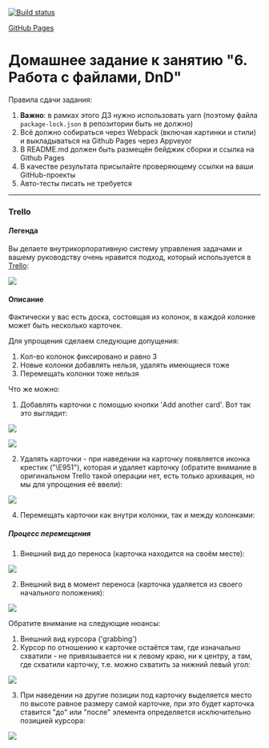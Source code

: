 [![Build status](https://ci.appveyor.com/api/projects/status/7aw8sirb14o3kgsc?svg=true)](https://ci.appveyor.com/project/OksanaBannova/trello)

[GitHub Pages]()


# Домашнее задание к занятию "6. Работа с файлами, DnD"

Правила сдачи задания:

1. **Важно**: в рамках этого ДЗ нужно использовать yarn (поэтому файла `package-lock.json` в репозитории быть не должно)
2. Всё должно собираться через Webpack (включая картинки и стили) и выкладываться на Github Pages через Appveyor
3. В README.md должен быть размещён бейджик сборки и ссылка на Github Pages
4. В качестве результата присылайте проверяющему ссылки на ваши GitHub-проекты
5. Авто-тесты писать не требуется

---

### Trello

#### Легенда

Вы делаете внутрикорпоративную систему управления задачами и вашему руководству очень нравится подход, который используется в [Trello](https://trello.com):

![](./pic/trello.png)


#### Описание

Фактически у вас есть доска, состоящая из колонок, в каждой колонке может быть несколько карточек.

Для упрощения сделаем следующие допущения:
1. Кол-во колонок фиксировано и равно 3
1. Новые колонки добавлять нельзя, удалять имеющиеся тоже
3. Перемещать колонки тоже нельзя

Что же можно:
1. Добавлять карточки с помощью кнопки 'Add another card'. Вот так это выглядит:

![](./pic/trello-2.png)

![](./pic/trello-3.png)


2. Удалять карточки - при наведении на карточку появляется иконка крестик ("\E951"), которая и удаляет карточку (обратите внимание в оригинальном Trello такой операции нет, есть только архивация, но мы для упрощения её ввели):

![](./pic/trello-4.png)

 
4. Перемещать карточки как внутри колонки, так и между колонками:

##### Процесс перемещения

1. Внешний вид до переноса (карточка находится на своём месте):

![](./pic/trello-5.png)

2. Внешний вид в момент переноса (карточка удаляется из своего начального положения):

![](./pic/trello-6.png)

Обратите внимание на следующие нюансы:
1. Внешний вид курсора ('grabbing')
2. Курсор по отношению к карточке остаётся там, где изначально схватили - не привязывается ни к левому краю, ни к центру, а там, где схватили карточку, т.е. можно схватить за нижний левый угол:

![](./pic/trello-7.png)

3. При наведении на другие позиции под карточку выделяется место по высоте равное размеру самой карточке, при это будет карточка ставится "до" или "после" элемента определяется исключительно позицией курсора:

![](./pic/trello-8.png)
